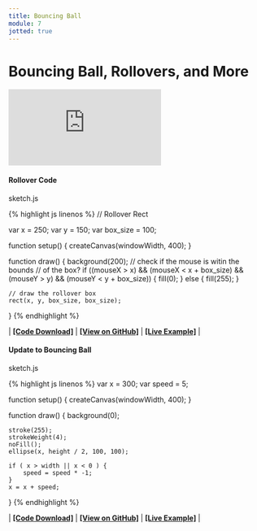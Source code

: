 ```yaml
---
title: Bouncing Ball
module: 7
jotted: true
---
```


# Bouncing Ball, Rollovers, and More

<div class="embed-responsive embed-responsive-16by9"><iframe class="embed-responsive-item" src="https://www.youtube.com/embed/r2S7j54I68c" frameborder="0" allowfullscreen></iframe></div>

#### Rollover Code

<div id="code-heading">sketch.js</div>


{% highlight js linenos %}
// Rollover Rect

var x = 250;
var y = 150;
var box_size = 100;

function setup() {
    createCanvas(windowWidth, 400);
}

function draw() {
    background(200);
    // check if the mouse is witin the bounds
    // of the box?
    if ((mouseX > x) && (mouseX < x + box_size) && (mouseY > y) && (mouseY < y + box_size)) {
        fill(0);
    } else {
        fill(255);
    }

    // draw the rollover box
    rect(x, y, box_size, box_size);
}
{% endhighlight %}

<div class="displayed_jotted_example">
    <div id="jotted-demo-2" class=""></div>
</div>
<script>
    new Jotted(document.querySelector("#jotted-demo-2"), {
    files: [
        {
            type: "js",
            url:"https://raw.githubusercontent.com/Montana-Media-Arts/120_CreativeCoding_Fall2017/master/lecture_code/07/16_rollover_01/sketch.js"
        },
        {
            type: "html",
            url:"../../../p5_resources/index.html"
    }],
    // plugins: [ "codemirror", "console" ]
    plugins: [ "codemirror" ]
});
</script>

| [**[Code Download]**](https://github.com/Montana-Media-Arts/120_CreativeCoding_Fall2017/raw/master/lecture_code/07/16_rollover_01/16_rollover_01.zip) | [**[View on GitHub]**](https://github.com/Montana-Media-Arts/120_CreativeCoding_Fall2017/raw/master/lecture_code/07/16_rollover_01/) | [**[Live Example]**](https://montana-media-arts.github.io/120_CreativeCoding_Fall2017/lecture_code/07/16_rollover_01/) |




#### Update to Bouncing Ball

<div id="code-heading">sketch.js</div>


{% highlight js linenos %}
var x = 300;
var speed = 5;

function setup() {
    createCanvas(windowWidth, 400);
}

function draw() {
    background(0);

    stroke(255);
    strokeWeight(4);
    noFill();
    ellipse(x, height / 2, 100, 100);

    if ( x > width || x < 0 ) {
        speed = speed * -1;
    }
    x = x + speed;
}
{% endhighlight %}

<div class="displayed_jotted_example">
    <div id="jotted-demo-1" class=""></div>
</div>
<script>
    new Jotted(document.querySelector("#jotted-demo-1"), {
    files: [
        {
            type: "js",
            url:"https://raw.githubusercontent.com/Montana-Media-Arts/120_CreativeCoding_Fall2017/master/lecture_code/07/15_bouncing_ball_02/sketch.js"
        },
        {
            type: "html",
            url:"../../../p5_resources/index.html"
    }],
    // plugins: [ "codemirror", "console" ]
    plugins: [ "codemirror" ]
});
</script>

| [**[Code Download]**](https://github.com/Montana-Media-Arts/120_CreativeCoding_Fall2017/raw/master/lecture_code/07/15_bouncing_ball_02/15_bouncing_ball_02.zip) | [**[View on GitHub]**](https://github.com/Montana-Media-Arts/120_CreativeCoding_Fall2017/raw/master/lecture_code/07/15_bouncing_ball_02/) | [**[Live Example]**](https://montana-media-arts.github.io/120_CreativeCoding_Fall2017/lecture_code/07/15_bouncing_ball_02/) |
